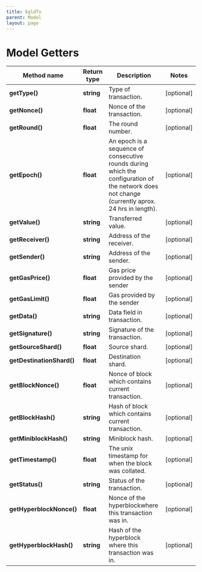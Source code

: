 ```yaml
---
title: EgldTx
parent: Model
layout: page
---
```


# Model Getters

Method name | Return type | Description | Notes
------------ | ------------- | ------------- | -------------
**getType()** | **string** | Type of transaction. | [optional]
**getNonce()** | **float** | Nonce of the transaction. | [optional]
**getRound()** | **float** | The round number. | [optional]
**getEpoch()** | **float** | An epoch is a sequence of consecutive rounds during which the configuration of the network does not change (currently aprox. 24 hrs in length). | [optional]
**getValue()** | **string** | Transferred value. | [optional]
**getReceiver()** | **string** | Address of the receiver. | [optional]
**getSender()** | **string** | Address of the sender. | [optional]
**getGasPrice()** | **float** | Gas price provided by the sender | [optional]
**getGasLimit()** | **float** | Gas provided by the sender | [optional]
**getData()** | **string** | Data field in transaction. | [optional]
**getSignature()** | **string** | Signature of the transaction. | [optional]
**getSourceShard()** | **float** | Source shard. | [optional]
**getDestinationShard()** | **float** | Destination shard. | [optional]
**getBlockNonce()** | **float** | Nonce of block which contains current transaction. | [optional]
**getBlockHash()** | **string** | Hash of block which contains current transaction. | [optional]
**getMiniblockHash()** | **string** | Miniblock hash. | [optional]
**getTimestamp()** | **float** | The unix timestamp for when the block was collated. | [optional]
**getStatus()** | **string** | Status of the transaction. | [optional]
**getHyperblockNonce()** | **float** | Nonce of the hyperblockwhere this transaction was in. | [optional]
**getHyperblockHash()** | **string** | Hash of the hyperblock where this transaction was in. | [optional]

